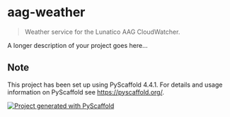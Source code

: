 # aag-weather

> Weather service for the Lunatico AAG CloudWatcher.

A longer description of your project goes here...

## Note

This project has been set up using PyScaffold 4.4.1. For details and usage
information on PyScaffold see https://pyscaffold.org/.

[![Project generated with PyScaffold](https://img.shields.io/badge/-PyScaffold-005CA0?logo=pyscaffold)](https://pyscaffold.org/)
